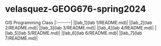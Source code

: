 # velasquez-GEOG676-spring2024
GIS Programming Class
|:-------|
|[lab_1](lab 1/README.md)|
|[lab_2](lab 2/README.md)|
|[lab_3](lab 3/README.md)|
|[lab_4](lab 4/README.md)|
|[lab_5](lab 5/README.md)|
|[lab_6](lab 6/README.md)|
|[lab_7](lab 7/README.md)|